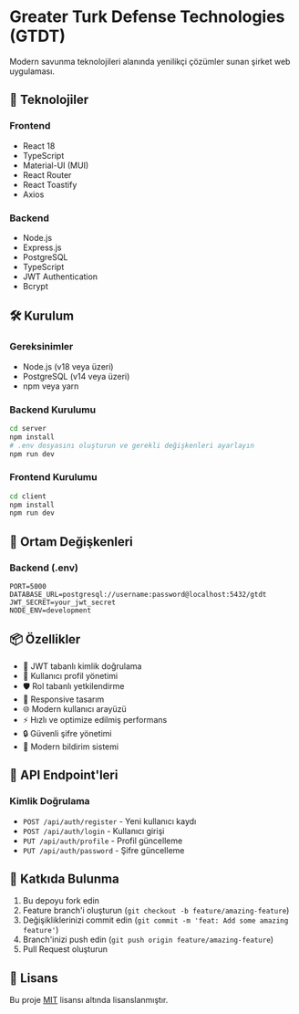 # Greater Turk Defense Technologies (GTDT)

Modern savunma teknolojileri alanında yenilikçi çözümler sunan şirket web uygulaması.

## 🚀 Teknolojiler

### Frontend
- React 18
- TypeScript
- Material-UI (MUI)
- React Router
- React Toastify
- Axios

### Backend
- Node.js
- Express.js
- PostgreSQL
- TypeScript
- JWT Authentication
- Bcrypt

## 🛠️ Kurulum

### Gereksinimler
- Node.js (v18 veya üzeri)
- PostgreSQL (v14 veya üzeri)
- npm veya yarn

### Backend Kurulumu
```bash
cd server
npm install
# .env dosyasını oluşturun ve gerekli değişkenleri ayarlayın
npm run dev
```

### Frontend Kurulumu
```bash
cd client
npm install
npm run dev
```

## 🔐 Ortam Değişkenleri

### Backend (.env)
```env
PORT=5000
DATABASE_URL=postgresql://username:password@localhost:5432/gtdt
JWT_SECRET=your_jwt_secret
NODE_ENV=development
```

## 📦 Özellikler

- 🔐 JWT tabanlı kimlik doğrulama
- 👤 Kullanıcı profil yönetimi
- 🛡️ Rol tabanlı yetkilendirme
- 📱 Responsive tasarım
- 🌐 Modern kullanıcı arayüzü
- ⚡ Hızlı ve optimize edilmiş performans
- 🔒 Güvenli şifre yönetimi
- 📨 Modern bildirim sistemi

## 📝 API Endpoint'leri

### Kimlik Doğrulama
- `POST /api/auth/register` - Yeni kullanıcı kaydı
- `POST /api/auth/login` - Kullanıcı girişi
- `PUT /api/auth/profile` - Profil güncelleme
- `PUT /api/auth/password` - Şifre güncelleme

## 👥 Katkıda Bulunma
1. Bu depoyu fork edin
2. Feature branch'i oluşturun (`git checkout -b feature/amazing-feature`)
3. Değişikliklerinizi commit edin (`git commit -m 'feat: Add some amazing feature'`)
4. Branch'inizi push edin (`git push origin feature/amazing-feature`)
5. Pull Request oluşturun

## 📄 Lisans
Bu proje [MIT](LICENSE) lisansı altında lisanslanmıştır.